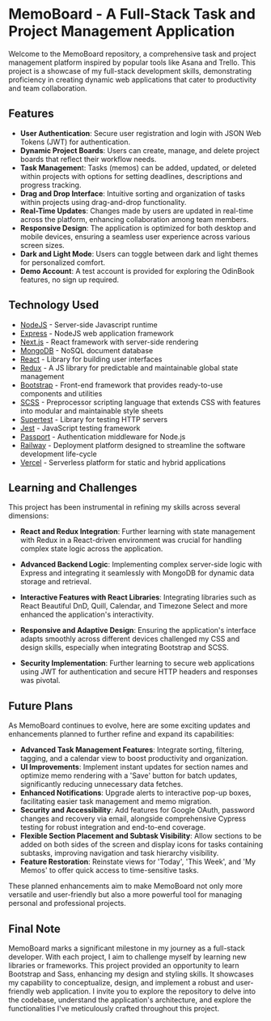 # MemoBoard - A Full-Stack Task and Project Management Application

Welcome to the MemoBoard repository, a comprehensive task and project management platform inspired by popular tools like Asana and Trello. This project is a showcase of my full-stack development skills, demonstrating proficiency in creating dynamic web applications that cater to productivity and team collaboration.

## Features

- **User Authentication**: Secure user registration and login with JSON Web Tokens (JWT) for authentication.
- **Dynamic Project Boards**: Users can create, manage, and delete project boards that reflect their workflow needs.
- **Task Managemen**t: Tasks (memos) can be added, updated, or deleted within projects with options for setting deadlines, descriptions and progress tracking.
- **Drag and Drop Interface**: Intuitive sorting and organization of tasks within projects using drag-and-drop functionality.
- **Real-Time Updates**: Changes made by users are updated in real-time across the platform, enhancing collaboration among team members.
- **Responsive Design**: The application is optimized for both desktop and mobile devices, ensuring a seamless user experience across various screen sizes.
- **Dark and Light Mode**: Users can toggle between dark and light themes for personalized comfort.
- **Demo Account**: A test account is provided for exploring the OdinBook features, no sign up required.

## Technology Used

- [NodeJS](https://nodejs.org/en) - Server-side Javascript runtime
- [Express](https://expressjs.com/) - NodeJS web application framework
- [Next.js](https://nextjs.org/) - React framework with server-side rendering
- [MongoDB](https://www.mongodb.com/) - NoSQL document database
- [React](https://react.dev/) - Library for building user interfaces
- [Redux](https://redux.js.org/) - A JS library for predictable and maintainable global state management
- [Bootstrap](http://https://react-bootstrap.netlify.app/) - Front-end framework that provides ready-to-use components and utilities
- [SCSS](https://sass-lang.com/) - Preprocessor scripting language that extends CSS with features into modular and maintainable style sheets
- [Supertest](https://www.npmjs.com/package/supertest) - Library for testing HTTP servers
- [Jest](https://jestjs.io/) - JavaScript testing framework
- [Passport](https://www.passportjs.org/) - Authentication middleware for Node.js
- [Railway](https://railway.app/) - Deployment platform designed to streamline the software development life-cycle
- [Vercel](https://vercel.com/) - Serverless platform for static and hybrid applications

## Learning and Challenges

This project has been instrumental in refining my skills across several dimensions:

- **React and Redux Integration**: Further learning with state management with Redux in a React-driven environment was crucial for handling complex state logic across the application.
  
- **Advanced Backend Logic**: Implementing complex server-side logic with Express and integrating it seamlessly with MongoDB for dynamic data storage and retrieval.

- **Interactive Features with React Libraries**: Integrating libraries such as React Beautiful DnD, Quill, Calendar, and Timezone Select and more enhanced the application's interactivity.

- **Responsive and Adaptive Design**: Ensuring the application's interface adapts smoothly across different devices challenged my CSS and design skills, especially when integrating Bootstrap and SCSS.

- **Security Implementation**: Further learning to secure web applications using JWT for authentication and secure HTTP headers and responses was pivotal.

## Future Plans

As MemoBoard continues to evolve, here are some exciting updates and enhancements planned to further refine and expand its capabilities:

- **Advanced Task Management Features**: Integrate sorting, filtering, tagging, and a calendar view to boost productivity and organization.
- **UI Improvements**: Implement instant updates for section names and optimize memo rendering with a 'Save' button for batch updates, significantly reducing unnecessary data fetches.
- **Enhanced Notifications**: Upgrade alerts to interactive pop-up boxes, facilitating easier task management and memo migration.
- **Security and Accessibility**: Add features for Google OAuth, password changes and recovery via email, alongside comprehensive Cypress testing for robust integration and end-to-end coverage.
- **Flexible Section Placement and Subtask Visibility**: Allow sections to be added on both sides of the screen and display icons for tasks containing subtasks, improving navigation and task hierarchy visibility.
- **Feature Restoration**: Reinstate views for 'Today', 'This Week', and 'My Memos' to offer quick access to time-sensitive tasks.

These planned enhancements aim to make MemoBoard not only more versatile and user-friendly but also a more powerful tool for managing personal and professional projects.

## Final Note

MemoBoard marks a significant milestone in my journey as a full-stack developer. With each project, I aim to challenge myself by learning new libraries or frameworks. This project provided an opportunity to learn Bootstrap and Sass, enhancing my design and styling skills. It showcases my capability to conceptualize, design, and implement a robust and user-friendly web application. I invite you to explore the repository to delve into the codebase, understand the application's architecture, and explore the functionalities I've meticulously crafted throughout this project.
